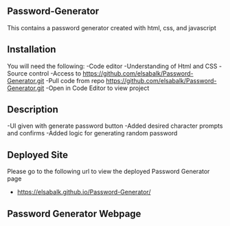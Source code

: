## Password-Generator
This contains a password generator created with html, css, and javascript


## Installation

You will need the following:
-Code editor
-Understanding of Html and CSS
-Source control
-Access to https://github.com/elsabalk/Password-Generator.git
-Pull code from repo https://github.com/elsabalk/Password-Generator.git
-Open in Code Editor to view project

## Description 

-UI given with generate password button
-Added desired character prompts and confirms
-Added logic for generating random password

## Deployed Site
Please go to the following url to view the deployed Password Generator page
-  https://elsabalk.github.io/Password-Generator/

## Password Generator Webpage
